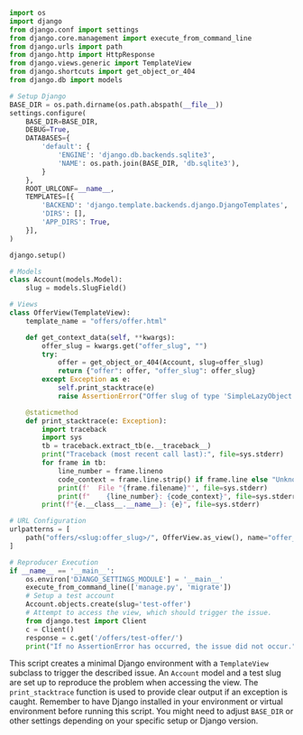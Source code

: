 ```python
import os
import django
from django.conf import settings
from django.core.management import execute_from_command_line
from django.urls import path
from django.http import HttpResponse
from django.views.generic import TemplateView
from django.shortcuts import get_object_or_404
from django.db import models

# Setup Django
BASE_DIR = os.path.dirname(os.path.abspath(__file__))
settings.configure(
    BASE_DIR=BASE_DIR,
    DEBUG=True,
    DATABASES={
        'default': {
            'ENGINE': 'django.db.backends.sqlite3',
            'NAME': os.path.join(BASE_DIR, 'db.sqlite3'),
        }
    },
    ROOT_URLCONF=__name__,
    TEMPLATES=[{
        'BACKEND': 'django.template.backends.django.DjangoTemplates',
        'DIRS': [],
        'APP_DIRS': True,
    }],
)

django.setup()

# Models
class Account(models.Model):
    slug = models.SlugField()

# Views
class OfferView(TemplateView):
    template_name = "offers/offer.html"

    def get_context_data(self, **kwargs):
        offer_slug = kwargs.get("offer_slug", "")
        try:
            offer = get_object_or_404(Account, slug=offer_slug)
            return {"offer": offer, "offer_slug": offer_slug}
        except Exception as e:
            self.print_stacktrace(e)
            raise AssertionError("Offer slug of type 'SimpleLazyObject' causes crash") from None

    @staticmethod
    def print_stacktrace(e: Exception):
        import traceback
        import sys
        tb = traceback.extract_tb(e.__traceback__)
        print("Traceback (most recent call last):", file=sys.stderr)
        for frame in tb:
            line_number = frame.lineno
            code_context = frame.line.strip() if frame.line else "Unknown"
            print(f'  File "{frame.filename}"', file=sys.stderr)
            print(f"    {line_number}: {code_context}", file=sys.stderr)
        print(f"{e.__class__.__name__}: {e}", file=sys.stderr)

# URL Configuration
urlpatterns = [
    path("offers/<slug:offer_slug>/", OfferView.as_view(), name="offer_view"),
]

# Reproducer Execution
if __name__ == '__main__':
    os.environ['DJANGO_SETTINGS_MODULE'] = '__main__'
    execute_from_command_line(['manage.py', 'migrate'])
    # Setup a test account
    Account.objects.create(slug='test-offer')
    # Attempt to access the view, which should trigger the issue.
    from django.test import Client
    c = Client()
    response = c.get('/offers/test-offer/')
    print("If no AssertionError has occurred, the issue did not occur.")

```

This script creates a minimal Django environment with a `TemplateView` subclass to trigger the described issue. An `Account` model and a test slug are set up to reproduce the problem when accessing the view. The `print_stacktrace` function is used to provide clear output if an exception is caught. Remember to have Django installed in your environment or virtual environment before running this script. You might need to adjust `BASE_DIR` or other settings depending on your specific setup or Django version.